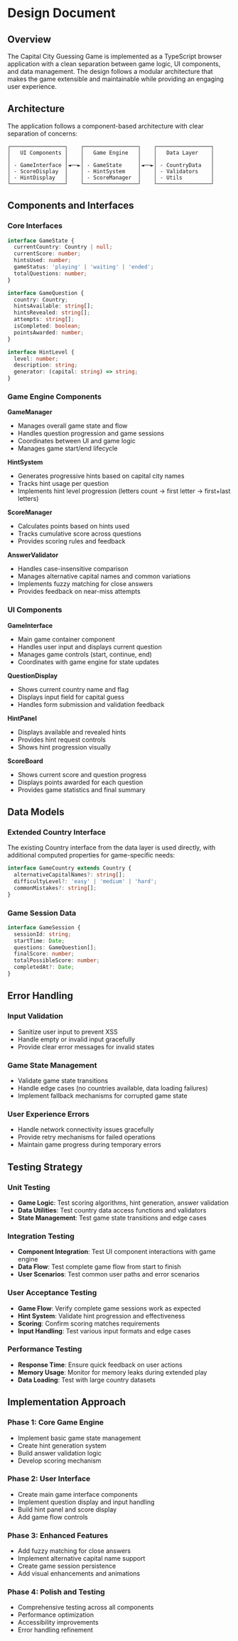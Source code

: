 # Design Document

## Overview

The Capital City Guessing Game is implemented as a TypeScript browser application with a clean separation between game logic, UI components, and data management. The design follows a modular architecture that makes the game extensible and maintainable while providing an engaging user experience.

## Architecture

The application follows a component-based architecture with clear separation of concerns:

```
┌─────────────────┐    ┌─────────────────┐    ┌─────────────────┐
│   UI Components │    │   Game Engine   │    │   Data Layer    │
│                 │    │                 │    │                 │
│ - GameInterface │◄──►│ - GameState     │◄──►│ - CountryData   │
│ - ScoreDisplay  │    │ - HintSystem    │    │ - Validators    │
│ - HintDisplay   │    │ - ScoreManager  │    │ - Utils         │
└─────────────────┘    └─────────────────┘    └─────────────────┘
```

## Components and Interfaces

### Core Interfaces

```typescript
interface GameState {
  currentCountry: Country | null;
  currentScore: number;
  hintsUsed: number;
  gameStatus: 'playing' | 'waiting' | 'ended';
  totalQuestions: number;
}

interface GameQuestion {
  country: Country;
  hintsAvailable: string[];
  hintsRevealed: string[];
  attempts: string[];
  isCompleted: boolean;
  pointsAwarded: number;
}

interface HintLevel {
  level: number;
  description: string;
  generator: (capital: string) => string;
}
```

### Game Engine Components

**GameManager**
- Manages overall game state and flow
- Handles question progression and game sessions
- Coordinates between UI and game logic
- Manages game start/end lifecycle

**HintSystem**
- Generates progressive hints based on capital city names
- Tracks hint usage per question
- Implements hint level progression (letters count → first letter → first+last letters)

**ScoreManager**
- Calculates points based on hints used
- Tracks cumulative score across questions
- Provides scoring rules and feedback

**AnswerValidator**
- Handles case-insensitive comparison
- Manages alternative capital names and common variations
- Implements fuzzy matching for close answers
- Provides feedback on near-miss attempts

### UI Components

**GameInterface**
- Main game container component
- Handles user input and displays current question
- Manages game controls (start, continue, end)
- Coordinates with game engine for state updates

**QuestionDisplay**
- Shows current country name and flag
- Displays input field for capital guess
- Handles form submission and validation feedback

**HintPanel**
- Displays available and revealed hints
- Provides hint request controls
- Shows hint progression visually

**ScoreBoard**
- Shows current score and question progress
- Displays points awarded for each question
- Provides game statistics and final summary

## Data Models

### Extended Country Interface
The existing Country interface from the data layer is used directly, with additional computed properties for game-specific needs:

```typescript
interface GameCountry extends Country {
  alternativeCapitalNames?: string[];
  difficultyLevel?: 'easy' | 'medium' | 'hard';
  commonMistakes?: string[];
}
```

### Game Session Data
```typescript
interface GameSession {
  sessionId: string;
  startTime: Date;
  questions: GameQuestion[];
  finalScore: number;
  totalPossibleScore: number;
  completedAt?: Date;
}
```

## Error Handling

### Input Validation
- Sanitize user input to prevent XSS
- Handle empty or invalid input gracefully
- Provide clear error messages for invalid states

### Game State Management
- Validate game state transitions
- Handle edge cases (no countries available, data loading failures)
- Implement fallback mechanisms for corrupted game state

### User Experience Errors
- Handle network connectivity issues gracefully
- Provide retry mechanisms for failed operations
- Maintain game progress during temporary errors

## Testing Strategy

### Unit Testing
- **Game Logic**: Test scoring algorithms, hint generation, answer validation
- **Data Utilities**: Test country data access functions and validators
- **State Management**: Test game state transitions and edge cases

### Integration Testing
- **Component Integration**: Test UI component interactions with game engine
- **Data Flow**: Test complete game flow from start to finish
- **User Scenarios**: Test common user paths and error scenarios

### User Acceptance Testing
- **Game Flow**: Verify complete game sessions work as expected
- **Hint System**: Validate hint progression and effectiveness
- **Scoring**: Confirm scoring matches requirements
- **Input Handling**: Test various input formats and edge cases

### Performance Testing
- **Response Time**: Ensure quick feedback on user actions
- **Memory Usage**: Monitor for memory leaks during extended play
- **Data Loading**: Test with large country datasets

## Implementation Approach

### Phase 1: Core Game Engine
- Implement basic game state management
- Create hint generation system
- Build answer validation logic
- Develop scoring mechanism

### Phase 2: User Interface
- Create main game interface components
- Implement question display and input handling
- Build hint panel and score display
- Add game flow controls

### Phase 3: Enhanced Features
- Add fuzzy matching for close answers
- Implement alternative capital name support
- Create game session persistence
- Add visual enhancements and animations

### Phase 4: Polish and Testing
- Comprehensive testing across all components
- Performance optimization
- Accessibility improvements
- Error handling refinement